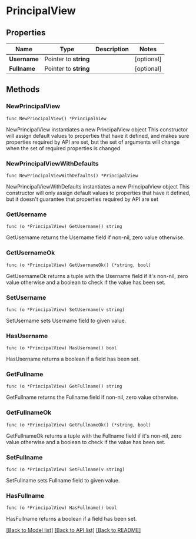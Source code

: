 # PrincipalView

## Properties

Name | Type | Description | Notes
------------ | ------------- | ------------- | -------------
**Username** | Pointer to **string** |  | [optional] 
**Fullname** | Pointer to **string** |  | [optional] 

## Methods

### NewPrincipalView

`func NewPrincipalView() *PrincipalView`

NewPrincipalView instantiates a new PrincipalView object
This constructor will assign default values to properties that have it defined,
and makes sure properties required by API are set, but the set of arguments
will change when the set of required properties is changed

### NewPrincipalViewWithDefaults

`func NewPrincipalViewWithDefaults() *PrincipalView`

NewPrincipalViewWithDefaults instantiates a new PrincipalView object
This constructor will only assign default values to properties that have it defined,
but it doesn't guarantee that properties required by API are set

### GetUsername

`func (o *PrincipalView) GetUsername() string`

GetUsername returns the Username field if non-nil, zero value otherwise.

### GetUsernameOk

`func (o *PrincipalView) GetUsernameOk() (*string, bool)`

GetUsernameOk returns a tuple with the Username field if it's non-nil, zero value otherwise
and a boolean to check if the value has been set.

### SetUsername

`func (o *PrincipalView) SetUsername(v string)`

SetUsername sets Username field to given value.

### HasUsername

`func (o *PrincipalView) HasUsername() bool`

HasUsername returns a boolean if a field has been set.

### GetFullname

`func (o *PrincipalView) GetFullname() string`

GetFullname returns the Fullname field if non-nil, zero value otherwise.

### GetFullnameOk

`func (o *PrincipalView) GetFullnameOk() (*string, bool)`

GetFullnameOk returns a tuple with the Fullname field if it's non-nil, zero value otherwise
and a boolean to check if the value has been set.

### SetFullname

`func (o *PrincipalView) SetFullname(v string)`

SetFullname sets Fullname field to given value.

### HasFullname

`func (o *PrincipalView) HasFullname() bool`

HasFullname returns a boolean if a field has been set.


[[Back to Model list]](../README.md#documentation-for-models) [[Back to API list]](../README.md#documentation-for-api-endpoints) [[Back to README]](../README.md)


